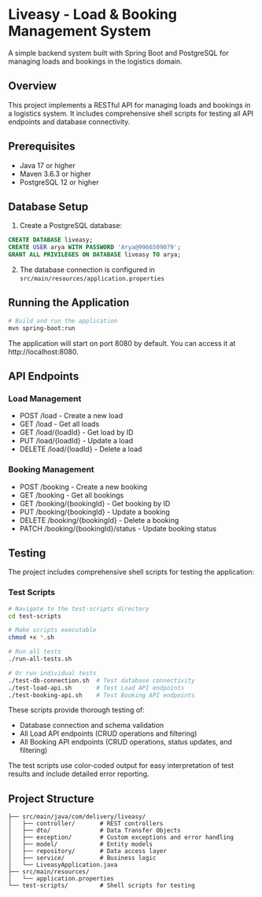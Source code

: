 # Liveasy - Load & Booking Management System

A simple backend system built with Spring Boot and PostgreSQL for managing loads and bookings in the logistics domain.

## Overview

This project implements a RESTful API for managing loads and bookings in a logistics system. It includes comprehensive shell scripts for testing all API endpoints and database connectivity.

## Prerequisites

- Java 17 or higher
- Maven 3.6.3 or higher
- PostgreSQL 12 or higher

## Database Setup

1. Create a PostgreSQL database:

```sql
CREATE DATABASE liveasy;
CREATE USER arya WITH PASSWORD 'Arya@9966509079';
GRANT ALL PRIVILEGES ON DATABASE liveasy TO arya;
```

2. The database connection is configured in `src/main/resources/application.properties`

## Running the Application

```bash
# Build and run the application
mvn spring-boot:run
```

The application will start on port 8080 by default. You can access it at http://localhost:8080.

## API Endpoints

### Load Management
- POST /load - Create a new load
- GET /load - Get all loads
- GET /load/{loadId} - Get load by ID
- PUT /load/{loadId} - Update a load
- DELETE /load/{loadId} - Delete a load

### Booking Management
- POST /booking - Create a new booking
- GET /booking - Get all bookings
- GET /booking/{bookingId} - Get booking by ID
- PUT /booking/{bookingId} - Update a booking
- DELETE /booking/{bookingId} - Delete a booking
- PATCH /booking/{bookingId}/status - Update booking status

## Testing

The project includes comprehensive shell scripts for testing the application:

### Test Scripts

```bash
# Navigate to the test-scripts directory
cd test-scripts

# Make scripts executable
chmod +x *.sh

# Run all tests
./run-all-tests.sh

# Or run individual tests
./test-db-connection.sh  # Test database connectivity
./test-load-api.sh       # Test Load API endpoints
./test-booking-api.sh    # Test Booking API endpoints
```

These scripts provide thorough testing of:
- Database connection and schema validation
- All Load API endpoints (CRUD operations and filtering)
- All Booking API endpoints (CRUD operations, status updates, and filtering)

The test scripts use color-coded output for easy interpretation of test results and include detailed error reporting.

## Project Structure

```
├── src/main/java/com/delivery/liveasy/
│   ├── controller/       # REST controllers
│   ├── dto/              # Data Transfer Objects
│   ├── exception/        # Custom exceptions and error handling
│   ├── model/            # Entity models
│   ├── repository/       # Data access layer
│   ├── service/          # Business logic
│   └── LiveasyApplication.java
├── src/main/resources/
│   └── application.properties
└── test-scripts/         # Shell scripts for testing
```
